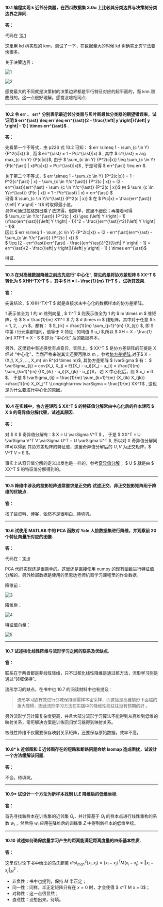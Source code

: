 #### 10.1 编程实现 k 近邻分类器，在西瓜数据集 3.0α 上比较其分类边界与决策树分类边界之异同.
**答：**  

代码在 [10.1](https://github.com/han1057578619/MachineLearning_Zhouzhihua_ProblemSets/blob/master/ch10--%E9%99%8D%E7%BB%B4%E4%B8%8E%E5%BA%A6%E9%87%8F%E5%AD%A6%E4%B9%A0/10.1-KNN.py)

这里用 kd 树实现的 knn，测试了一下，在数据量大的时候 kd 树确实比穷举法要快很多。

关于决策边界：

![1](https://github.com/han1057578619/MachineLearning_Zhouzhihua_ProblemSets/blob/master/ch10--%E9%99%8D%E7%BB%B4%E4%B8%8E%E5%BA%A6%E9%87%8F%E5%AD%A6%E4%B9%A0/image/1.png)

![2](https://github.com/han1057578619/MachineLearning_Zhouzhihua_ProblemSets/blob/master/ch10--%E9%99%8D%E7%BB%B4%E4%B8%8E%E5%BA%A6%E9%87%8F%E5%AD%A6%E4%B9%A0/image/2.png)

感觉最大的不同就是决策树的决策边界都是平行特征对应的超平面的，而 knn 则曲线的，这一点很好理解。感觉没啥相同点.

---


#### 10.2 令 err 、 err* 分别表示最近邻分类器与贝叶斯最优分类器的期望错误率，试证明 $ err^{\ast} \leq err \leq err^{\ast}(2 -  \frac{\left| y \right|}{\left| y \right| - 1} ) \times err^{\ast}$ .
**答：**  

先看第一个不等式，由 p226 式 10.2 可知： $ err \simeq 1 - \sum_{c \in Y} {P^2(c|x)} $ , 而 $ err^{\ast} = 1 - P(c^{\ast}|x) $ , 其中 $ c^{\ast} = arg max_{c \in Y} {P(c|x)}$, 
由于 $ \sum_{c \in Y} {P^2(c|x)} \leq \sum_{c \in Y} {P(c^{\ast} | x)P(c|x)} =  P(c^{\ast}|x)$ , 于是可得 $ err^{\ast} \leq err $.   

关于第二个不等式，$ err \simeq 1 - \sum_{c \in Y} {P^2(c|x)} = 1 - P^2{c^{\ast} | x} - \sum_{c \in Y/c^{\ast}} {P^2(c | x)} = (2 - err^{\ast})err^{\ast} -  \sum_{c \in Y/c^{\ast}} {P^2(c | x)}$ 
由 $ \sum_{c \in Y/c^{\ast}} {P(c | x)} = 1 - P(c^{\ast} | x) = err^{\ast} $    
可得 $ \sum_{c \in Y/c^{\ast}} {P^2(c | x)} $ 在 $ P(c|x) =  \frac{err^{\ast}}{\left| Y \right| - 1}$ 时取得最小值，   
具体可通过拉格朗日乘子法求得，很简单，这里不细说；再接着可得   
$ \sum_{c \in Y/c^{\ast}} {P^2(c | x)} \geq (\left| Y \right| - 1)(\frac{err^{\ast}}{\left| Y \right| - 1})^2 = \frac{{err^{\ast}}^2}{\left| Y \right| - 1}$   
因此
$ err \simeq 1 - \sum_{c \in Y} {P^2(c|x)} = (2 - err^{\ast})err^{\ast} -  \sum_{c \in Y/c^{\ast}} {P^2(c | x)} $   
$ \leq (2 - err^{\ast})err^{\ast} - \frac{{err^{\ast}}^2}{\left| Y \right| - 1} = err^{\ast}(2 -  \frac{\left| y \right|}{\left| y \right| - 1} ) \times err^{\ast}$

得证. 

---


#### 10.3 在对高维数据降维之前应先进行"中心化", 常见的是将协方差矩阵 $ XX^T $ 转化为 $ XHH^TX^T $ ，其中 $ H = I - \frac{1}{m} 11^T $ ，试析其效果.
**答：**  

先说结论，$ XHH^TX^T $ 就是直接求未中心化的数据样本的协方差矩阵。   

$1$ 表示值全为 1 的 m 维列向量 , $ 11^T $ 则表示值全为 1 的 $ m \times m $ 维矩阵，令 $ S = \frac{1}{m} X11^T $ 为 $ d \times m $ 维矩阵，其中对于任意 $ k = 1, 2, ...,m $，都有： $ S_{ik} = \frac{1}{m} \sum_{j=1}^{m} {X_{ij}} $, 即 S 中第 i 行元素都相同，值等于 X 特征 i 的均值 $ u_i $,所以 $ XH = X - \frac{1}{m} X11^T = X - S $ 即为 “中心化” 后的数据样本。

另外，这里题中表述感觉有点奇异，实际上，$ XX^T $ 是协方差矩阵的前提是 X 经过 “中心化”，当然严格来说其实还要再除以 m ，参考[协方差矩阵](https://zh.wikipedia.org/wiki/%E5%8D%8F%E6%96%B9%E5%B7%AE%E7%9F%A9%E9%98%B5),对于$ X = (X_1, X_2, ..., X_m) \in R^{d \times m}$, 其协方差矩阵 $ \varSigma $ 有： 
$ \varSigma_{ij} = cov(X_i, X_j) = E[(X_i - u_i)(X_j - u_j)] = \frac{1}{m} \sum_{k=1}^{m} {(X_{ik} - u_i)(X_{jk} - u_j)}$，
若 X 中心化后，则 $ u_i = 0 $， 于是 $ \varSigma_{ij} = \frac{1}{m} \sum_{k=1}^{m} {X_{ik} X_{jk}} =\frac{1}{m} X_iX_j^T \Longrightarrow \varSigma = \frac{1}{m} XX^T$ ,
这也是为什么要进行中心化的原因。

---


#### 10.4 在实践中，协方差矩阵 $ XX^T $ 的特征值分解常由中心化后的样本矩阵 $ X $ 的奇异值分解代替，试述其原因.
**答：**  

对 $ X $ 奇异值分解有：$ X = U \varSigma V^T $ ， 于是 $ XX^T =  U \varSigma V^T V \varSigma U^T = U \varSigma U^T $, 所以对 X 奇异值分解同样可以得到 其协方差矩阵的特征值，这里奇异值分解后的 $U, V$ 为正交矩阵，$ V^T V = E $。

事实上从奇异值分解的定义出发也是一样的，参考[奇异值分解](https://zh.wikipedia.org/wiki/%E5%A5%87%E5%BC%82%E5%80%BC%E5%88%86%E8%A7%A3) ，$ U $ 就是由 $ XX^T $ 的特征值分解得到的。

---

#### 10.5 降维中涉及的投影矩阵通常要求是正交的.试述正交、非正交投影矩阵用于降维的优缺点.
**答：**  

找了些资料、博客，依然不是很明白...待填坑。

---


#### 10.6 试使用 MATLAB 中的 PCA 函数对 Yale 人脸数据集进行降维，并观察前 20 个特征向量所对应的图像.
**答：**  

代码在：[10.6](https://github.com/han1057578619/MachineLearning_Zhouzhihua_ProblemSets/blob/master/ch10--%E9%99%8D%E7%BB%B4%E4%B8%8E%E5%BA%A6%E9%87%8F%E5%AD%A6%E4%B9%A0/10.6-PCA.py)

PCA 代码实现还是很简单的。这里还是直接使用 numpy 的现有函数进行特征值分解的。另外脸部数据是使用的吴恩达老师机器学习课程里的作业数据。

降维前：

![3](https://github.com/han1057578619/MachineLearning_Zhouzhihua_ProblemSets/blob/master/ch10--%E9%99%8D%E7%BB%B4%E4%B8%8E%E5%BA%A6%E9%87%8F%E5%AD%A6%E4%B9%A0/image/3.png)

降维后：

![4](https://github.com/han1057578619/MachineLearning_Zhouzhihua_ProblemSets/blob/master/ch10--%E9%99%8D%E7%BB%B4%E4%B8%8E%E5%BA%A6%E9%87%8F%E5%AD%A6%E4%B9%A0/image/4.png)

特征值向量：

![5](https://github.com/han1057578619/MachineLearning_Zhouzhihua_ProblemSets/blob/master/ch10--%E9%99%8D%E7%BB%B4%E4%B8%8E%E5%BA%A6%E9%87%8F%E5%AD%A6%E4%B9%A0/image/5.png)

---


#### 10.7 试述核化线性阵维与流形学习之间的联系及优缺点.
**答：**  

联系在于两者都是非线性降维，只不过核化线性降维是通过核方法，流形学习则是通过“领域保持”。

流形学习的缺点，在书中也 10.7 的阅读材料中也有提及：   

> 流形学习欲有效进行邻域保持则需样本密采样，而这恰是高维情形下面临的重大障碍，因此流形学习方法在实践中的降维性能往往没有预期的好 。

另外流形学习计算复杂度更高，并且大部分流形学习算法不能得到从高维到低维的映射关系，常用解决方案是训练回归学习器得到映射关系。

核线性降维不仅需要保存映射关系矩阵，还要保存原始数据，效率不高。

---


#### 10.8* k 近邻图和 E 近邻图存在的短路和断路问题会给 Isomap 造成困扰，试设计一个方法缓解该问题.
**答：** 

不会。待填坑。

---


#### 10.9* 试设计一个方法为新样本找到 LLE 降维后的低维坐标.
**答：**  

首先寻找新样本在训练集的近邻集 $Q_i$，并计算基于 $Q_i$ 的样本点进行线性重构的系数 $w_i$ ，然后将 $w_i$ 应用在降维后的训练集 $Z$ 中得到新样本的低维坐标。

---


#### 10.10 试述如何确保度量学习产生的距离能满足距离度量的四条基本性质.
**答：**  

这里仅讨论下书中给出的马氏距离 $dist_{mah}^2 (x_i, x_j)=(x_i - x_j)^TM(x_i - x_j) = \Vert x_i - x_j \Vert^2_M$ .

- 非负性：书中也提到，保持 $M$ 半正定；
- 同一性：同样，半正定矩阵只有在 $x = 0$ 时，才会使得 $ x^T M x = 0$；
- 对称性：这一点很显然；
- 直递性：没想出来。待填。



